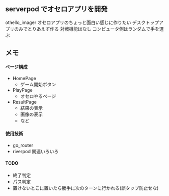 ## serverpod でオセロアプリを開発

othello_imager
オセロアプリのちょっと面白い感じに作りたい
デスクトップアプリのみでとりあえず作る
対戦機能はなし
コンピュータ側はランダムで手を選ぶ

## メモ

#### ページ構成

- HomePage
  - ゲーム開始ボタン
- PlayPage
  - オセロやるページ
- ResultPage
  - 結果の表示
  - 画像の表示
  - など

#### 使用技術

- go_router
- riverpod 関連いろいろ


#### TODO
- 終了判定
- パス判定
- 置けないとこに置いたら勝手に次のターンに行かれる(誤タップ防止せな)
